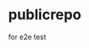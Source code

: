 # publicrepo
for e2e test




















































































































































































































































































































































































































































































































































































































































































































































































































































































































































































































































































































































































































































































































































































































































































































































































































































































































































































































































































































































































































































































































































































































































































































































































































































































































































































































































































































































































































































































































































































































































































































































































































































































































































































































































































































































































































































































































































































































































































































































































































































































































































































































































































































































































































































































































































































































































































































































































































































































































































































































































